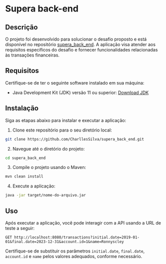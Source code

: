 
# Supera back-end

## Descrição

O projeto foi desenvolvido para solucionar o desafio proposto e está disponível no repositório [supera_back_end](https://github.com/CharllesSilva/supera_back_end.git). A aplicação visa atender aos requisitos específicos do desafio e fornecer funcionalidades relacionadas às transações financeiras.

## Requisitos

Certifique-se de ter o seguinte software instalado em sua máquina:

- Java Development Kit (JDK) versão 11 ou superior: [Download JDK](https://www.oracle.com/java/technologies/javase-jdk11-downloads.html)

## Instalação

Siga as etapas abaixo para instalar e executar a aplicação:

1. Clone este repositório para o seu diretório local:

```bash
git clone https://github.com/CharllesSilva/supera_back_end.git
```

2. Navegue até o diretório do projeto:

```bash
cd supera_back_end
```

3. Compile o projeto usando o Maven:

```bash
mvn clean install
```

4. Execute a aplicação:

```bash
java -jar target/nome-do-arquivo.jar
```

## Uso

Após executar a aplicação, você pode interagir com a API usando a URL de teste a seguir:

```http
GET http://localhost:8080/transactions?initial.date=2019-01-01&final.date=2023-12-31&account.id=1&name=Ronnyscley
```

Certifique-se de substituir os parâmetros `initial.date`, `final.date`, `account.id` e `name` pelos valores adequados, conforme necessário.
